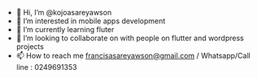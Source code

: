 - 👋 Hi, I’m @kojoasareyawson
- 👀 I’m interested in mobile apps development
- 🌱 I’m currently learning fluter
- 💞️ I’m looking to collaborate on with people on flutter and wordpress projects
- 📫 How to reach me francisasareyawson@gmail.com / Whatsapp/Call line : 0249691353

<!---
kojoasareyawson/kojoasareyawson is a ✨ special ✨ repository because its `README.md` (this file) appears on your GitHub profile.
You can click the Preview link to take a look at your changes.
--->
